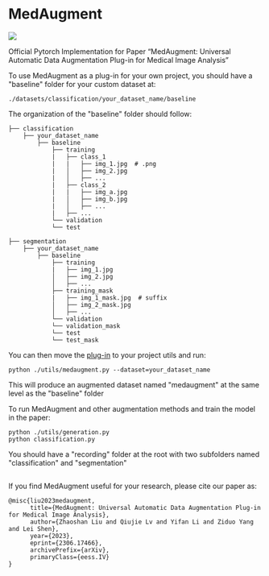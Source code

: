 # MedAugment
<a href='https://arxiv.org/abs/2306.17466'><img src='https://img.shields.io/badge/ArXiv-2304.09148-red' /></a> 

Official Pytorch Implementation for Paper “MedAugment: Universal Automatic Data Augmentation Plug-in for Medical Image Analysis”

To use MedAugment as a plug-in for your own project, you should have a "baseline" folder for your custom dataset at:
```
./datasets/classification/your_dataset_name/baseline
```

The organization of the "baseline" folder should follow:
```
├── classification
    ├── your_dataset_name
        ├── baseline
            ├── training
            |   ├── class_1
            |   |   ├── img_1.jpg  # .png
            |   │   ├── img_2.jpg
            |   │   ├── ...
            |   ├── class_2
            |   |   ├── img_a.jpg
            |   │   ├── img_b.jpg
            |   │   ├── ...
            |   ├── ...
            └── validation
            └── test

├── segmentation
    ├── your_dataset_name
        ├── baseline
            ├── training
            |   ├── img_1.jpg
            │   ├── img_2.jpg
            │   ├── ...
            ├── training_mask
            |   ├── img_1_mask.jpg  # suffix
            │   ├── img_2_mask.jpg
            │   ├── ...
            └── validation
            └── validation_mask
            └── test
            └── test_mask
```

You can then move the [plug-in](./utils/medaugment.py) to your project utils and run:
```
python ./utils/medaugment.py --dataset=your_dataset_name
```
This will produce an augmented dataset named "medaugment" at the same level as the "baseline" folder 

To run MedAugment and other augmentation methods and train the model in the paper:
```
python ./utils/generation.py
python classification.py
```
You should have a "recording" folder at the root with two subfolders named "classification" and "segmentation"

##
If you find MedAugment useful for your research, please cite our paper as:
```
@misc{liu2023medaugment,
      title={MedAugment: Universal Automatic Data Augmentation Plug-in for Medical Image Analysis}, 
      author={Zhaoshan Liu and Qiujie Lv and Yifan Li and Ziduo Yang and Lei Shen},
      year={2023},
      eprint={2306.17466},
      archivePrefix={arXiv},
      primaryClass={eess.IV}
}
```
